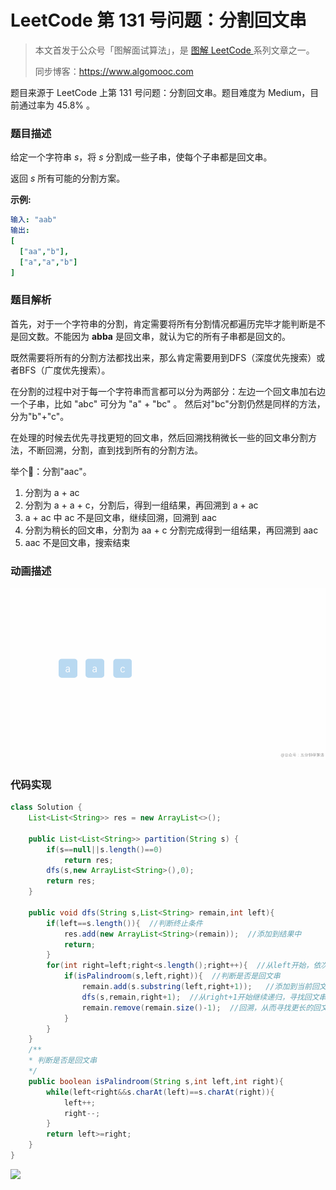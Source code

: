 # LeetCode 第 131 号问题：分割回文串

> 本文首发于公众号「图解面试算法」，是 [图解 LeetCode ](<https://github.com/MisterBooo/LeetCodeAnimation>) 系列文章之一。
>
> 同步博客：https://www.algomooc.com

题目来源于 LeetCode 上第 131 号问题：分割回文串。题目难度为 Medium，目前通过率为 45.8% 。

### 题目描述

给定一个字符串 *s*，将 *s* 分割成一些子串，使每个子串都是回文串。

返回 *s* 所有可能的分割方案。

**示例:**

```yaml
输入: "aab"
输出:
[
  ["aa","b"],
  ["a","a","b"]
]
```

### 

### 题目解析

首先，对于一个字符串的分割，肯定需要将所有分割情况都遍历完毕才能判断是不是回文数。不能因为 **abba** 是回文串，就认为它的所有子串都是回文的。

既然需要将所有的分割方法都找出来，那么肯定需要用到DFS（深度优先搜索）或者BFS（广度优先搜索）。

在分割的过程中对于每一个字符串而言都可以分为两部分：左边一个回文串加右边一个子串，比如 "abc" 可分为 "a" + "bc" 。 然后对"bc"分割仍然是同样的方法，分为"b"+"c"。

在处理的时候去优先寻找更短的回文串，然后回溯找稍微长一些的回文串分割方法，不断回溯，分割，直到找到所有的分割方法。

举个🌰：分割"aac"。

1. 分割为 a + ac
2. 分割为 a + a + c，分割后，得到一组结果，再回溯到  a + ac
3. a + ac 中 ac 不是回文串，继续回溯，回溯到 aac
4. 分割为稍长的回文串，分割为 aa + c 分割完成得到一组结果，再回溯到 aac
5. aac 不是回文串，搜索结束



### 动画描述

![](../Animation/Animation.gif)

### 代码实现

```java
class Solution {
    List<List<String>> res = new ArrayList<>();
    
    public List<List<String>> partition(String s) {
        if(s==null||s.length()==0)
            return res;
        dfs(s,new ArrayList<String>(),0);
        return res;
    }
    
    public void dfs(String s,List<String> remain,int left){
        if(left==s.length()){  //判断终止条件
            res.add(new ArrayList<String>(remain));  //添加到结果中
            return;
        }
        for(int right=left;right<s.length();right++){  //从left开始，依次判断left->right是不是回文串
            if(isPalindroom(s,left,right)){  //判断是否是回文串
                remain.add(s.substring(left,right+1));   //添加到当前回文串到list中
                dfs(s,remain,right+1);  //从right+1开始继续递归，寻找回文串
                remain.remove(remain.size()-1);  //回溯，从而寻找更长的回文串
            }
        }
    }
    /**
    * 判断是否是回文串
    */
    public boolean isPalindroom(String s,int left,int right){
        while(left<right&&s.charAt(left)==s.charAt(right)){
            left++;
            right--;
        }
        return left>=right;
    }
}
```

![](../../Pictures/qrcode.jpg)